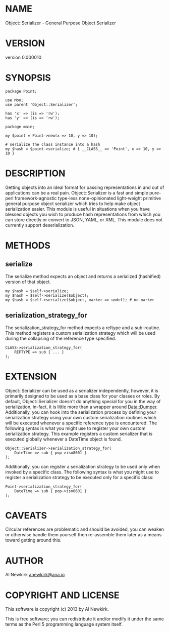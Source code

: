 # NAME

Object::Serializer - General Purpose Object Serializer

# VERSION

version 0.000010

# SYNOPSIS

    package Point;

    use Moo;
    use parent 'Object::Serializer';

    has 'x' => (is => 'rw');
    has 'y' => (is => 'rw');

    package main;

    my $point = Point->new(x => 10, y => 10);

    # serialize the class instance into a hash
    my $hash = $point->serialize; # { __CLASS__ => 'Point', x => 10, y => 10 }

# DESCRIPTION

Getting objects into an ideal format for passing representations in and
out of applications can be a real pain. Object::Serializer is a fast and simple
pure-perl framework-agnostic type-less none-opinionated light-weight primitive
general purpose object serializer which tries to help make object serialization
easier. This module is useful in situations when you have blessed objects you
wish to produce hash representations from which you can store directly or
convert to JSON, YAML, or XML. This module does not currently support
deserialization.

# METHODS

## serialize

The serialize method expects an object and returns a serialized (hashified)
version of that object.

    my $hash = $self->serialize;
    my $hash = $self->serialize($object);
    my $hash = $self->serialize($object, marker => undef); # no marker

## serialization\_strategy\_for

The serialization\_strategy\_for method expects a reftype and a sub-routine. This
method registers a custom serialization strategy which will be used during the
collapsing of the reference type specified.

    CLASS->serialization_strategy_for(
        REFTYPE => sub { ... }
    );

# EXTENSION

Object::Serializer can be used as a serializer independently, however, it is
primarily designed to be used as a base class for your classes or roles. By
default, Object::Serializer doesn't do anything special for you in the way of
serialization, in-fact, it is little more than a wrapper around [Data::Dumper](http://search.cpan.org/perldoc?Data::Dumper).
Additionally, you can hook into the serialization process by defining your
serialization strategy using your own custom serialization routines which will
be executed whenever a specific reference type is encountered. The following
syntax is what you might use to register your own custom serialization strategy.
This example registers a custom serializer that is executed globally whenever a
DateTime object is found.

    Object::Serializer->serialization_strategy_for(
        DateTime => sub { pop->iso8601 }
    );

Additionally, you can register a serialization strategy to be used only when
invoked by a specific class. The following syntax is what you might use to
register a serialization strategy to be executed only for a specific class:

    Point->serialization_strategy_for(
        DateTime => sub { pop->iso8601 }
    );

# CAVEATS

Circular references are problematic and should be avoided, you can weaken or
otherwise handle them yourself then re-assemble them later as a means toward
getting around this.

# AUTHOR

Al Newkirk <anewkirk@ana.io>

# COPYRIGHT AND LICENSE

This software is copyright (c) 2013 by Al Newkirk.

This is free software; you can redistribute it and/or modify it under
the same terms as the Perl 5 programming language system itself.
